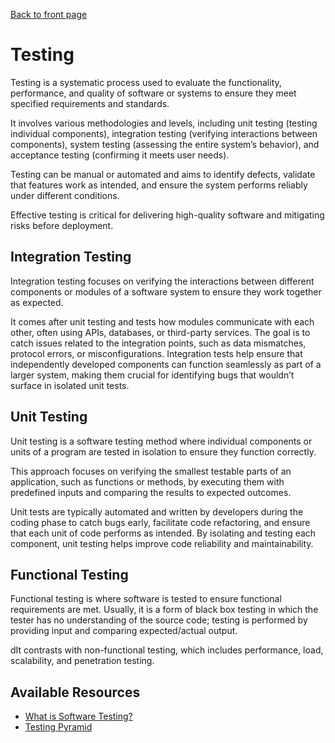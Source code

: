 [Back to front page](backend-software-engineering.md)

# Testing

Testing is a systematic process used to evaluate the functionality, performance, and quality of software or systems to ensure they meet specified requirements and standards.

It involves various methodologies and levels, including unit testing (testing individual components), integration testing (verifying interactions between components), system testing (assessing the entire system’s behavior), and acceptance testing (confirming it meets user needs).

Testing can be manual or automated and aims to identify defects, validate that features work as intended, and ensure the system performs reliably under different conditions.

Effective testing is critical for delivering high-quality software and mitigating risks before deployment.

## Integration Testing

Integration testing focuses on verifying the interactions between different components or modules of a software system to ensure they work together as expected.

It comes after unit testing and tests how modules communicate with each other, often using APIs, databases, or third-party services. The goal is to catch issues related to the integration points, such as data mismatches, protocol errors, or misconfigurations. Integration tests help ensure that independently developed components can function seamlessly as part of a larger system, making them crucial for identifying bugs that wouldn’t surface in isolated unit tests.

## Unit Testing

Unit testing is a software testing method where individual components or units of a program are tested in isolation to ensure they function correctly.

This approach focuses on verifying the smallest testable parts of an application, such as functions or methods, by executing them with predefined inputs and comparing the results to expected outcomes.

Unit tests are typically automated and written by developers during the coding phase to catch bugs early, facilitate code refactoring, and ensure that each unit of code performs as intended. By isolating and testing each component, unit testing helps improve code reliability and maintainability.

## Functional Testing

Functional testing is where software is tested to ensure functional requirements are met. Usually, it is a form of black box testing in which the tester has no understanding of the source code; testing is performed by providing input and comparing expected/actual output.

dIt contrasts with non-functional testing, which includes performance, load, scalability, and penetration testing.


## Available Resources

- [What is Software Testing?](https://www.guru99.com/software-testing-introduction-importance.html)
- [Testing Pyramid](https://www.browserstack.com/guide/testing-pyramid-for-test-automation)

